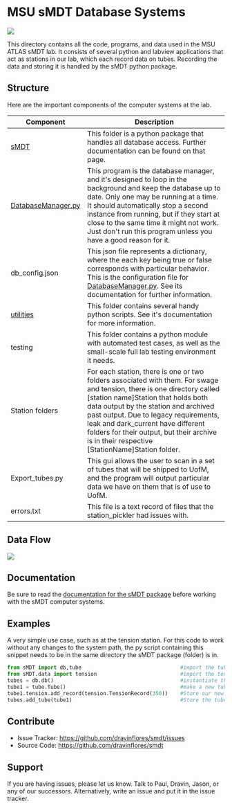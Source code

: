 MSU sMDT Database Systems
========
![](https://atlas.cern/sites/atlas-public.web.cern.ch/files/inline-images/ATLAS-Logo-Ref-RGB-H-transparent.png)

This directory contains all the code, programs, and data used in the MSU ATLAS sMDT lab. 
It consists of several python and labview applications that act as stations in our lab, which each record data on tubes.
Recording the data and storing it is handled by the sMDT python package. 

Structure
--------
Here are the important components of the computer systems at the lab.

Component | Description
---|---
[sMDT](documentation/sMDT.md) | This folder is a python package that handles all database access. Further documentation can be found on that page.
[DatabaseManager.py](documentation/DatabaseManager.md) | This program is the database manager, and it's designed to loop in the background and keep the database up to date. Only one may be running at a time. It should automatically stop a second instance from running, but if they start at close to the same time it might not work. Just don't run this program unless you have a good reason for it.
db_config.json | This json file represents a dictionary, where the each key being true or false corresponds with particular behavior. This is the configuration file for [DatabaseManager.py](documentation/DatabaseManager.md). See its documentation for further information. 
[utilities](documentation/utilities.md) | This folder contains several handy python scripts. See it's documentation for more information. 
testing | This folder contains a python module with automated test cases, as well as the small-scale full lab testing environment it needs.
Station folders | For each station, there is one or two folders associated with them. For swage and tension, there is one directory called [station name]Station that holds both data output by the station and archived past output. Due to legacy requirements, leak and dark_current have different folders for their output, but their archive is in their respective [StationName]Station folder.
Export_tubes.py | This gui allows the user to scan in a set of tubes that will be shipped to UofM, and the program will output particular data we have on them that is of use to UofM.
errors.txt | This file is a text record of files that the station_pickler had issues with. 

Data Flow
---------
![](https://i.imgur.com/QmbBLGk.png)

Documentation
-------------
Be sure to read the [documentation for the sMDT package](documentation/sMDT.md) before working with the sMDT computer systems.

Examples
--------
A very simple use case, such as at the tension station. For this code to work without any changes to the system path, the py script containing this snippet needs to be in the same directory the sMDT package (folder) is in.
```python
from sMDT import db,tube                                #import the tube and db modules
from sMDT.data import tension                           #import the tension module
tubes = db.db()                                         #instantiate the database
tube1 = tube.Tube()                                     #make a new tube
tube1.tension.add_record(tension.TensionRecord(350))    #Store our new data in the tube, in the form of a TensionRecord object. 
tubes.add_tube(tube1)                                   #Store the tube in the database
```

Contribute
----------

- Issue Tracker: https://github.com/dravinflores/smdt/issues
- Source Code: https://github.com/dravinflores/smdt

Support
-------

If you are having issues, please let us know.
Talk to Paul, Dravin, Jason, or any of our successors. Alternatively, write an issue and put it in the issue tracker. 
